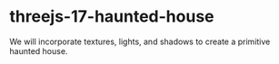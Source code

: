 # threejs-17-haunted-house
We will incorporate textures, lights, and shadows to create a primitive haunted house.
